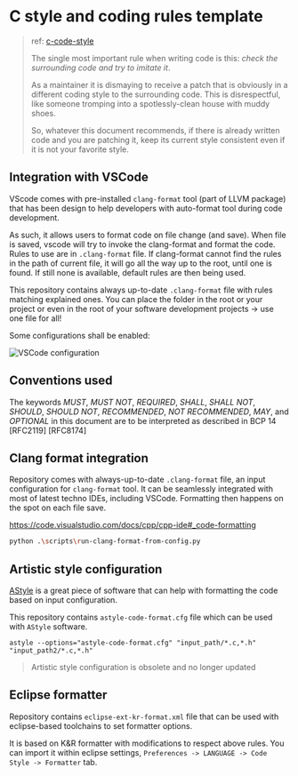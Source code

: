 # C style and coding rules template

> ref: [c-code-style](https://github.com/MaJerle/c-code-style)
>
> 
>
> The single most important rule when writing code is this: *check the surrounding code and try to imitate it*.
>
> As a maintainer it is dismaying to receive a patch that is obviously in a different coding style to the surrounding code. This is disrespectful, like someone tromping into a spotlessly-clean house with muddy shoes.
>
> So, whatever this document recommends, if there is already written code and you are patching it, keep its current style consistent even if it is not your favorite style.

## Integration with VSCode

VScode comes with pre-installed `clang-format` tool (part of LLVM package) that has been design to help developers with auto-format tool during code development.

As such, it allows users to format code on file change (and save). When file is saved, vscode will try to invoke the clang-format and format the code. Rules to use are in `.clang-format` file. If clang-format cannot find the rules in the path of current file, it will go all the way up to the root, until one is found. If still none is available, default rules are then being used.

This repository contains always up-to-date `.clang-format` file with rules matching explained ones. You can place the folder in the root or your project or even in the root of your software development projects -> use one file for all!

Some configurations shall be enabled:

![VSCode configuration](https://github.com/MaJerle/c-code-style/raw/main/images/vscode-settings.png)

## Conventions used

The keywords *MUST*, *MUST NOT*, *REQUIRED*, *SHALL*, *SHALL NOT*, *SHOULD*, *SHOULD NOT*, *RECOMMENDED*, *NOT RECOMMENDED*, *MAY*, and *OPTIONAL* in this document are to be interpreted as described in BCP 14 [RFC2119] [RFC8174]

## Clang format integration

Repository comes with always-up-to-date `.clang-format` file, an input configuration for `clang-format` tool. It can be seamlessly integrated with most of latest techno IDEs, including VSCode. Formatting then happens on the spot on each file save.

https://code.visualstudio.com/docs/cpp/cpp-ide#_code-formatting

```sh
python .\scripts\run-clang-format-from-config.py
```



## Artistic style configuration

[AStyle](http://astyle.sourceforge.net/) is a great piece of software that can help with formatting the code based on input configuration.

This repository contains `astyle-code-format.cfg` file which can be used with `AStyle` software.

```
astyle --options="astyle-code-format.cfg" "input_path/*.c,*.h" "input_path2/*.c,*.h"
```



> Artistic style configuration is obsolete and no longer updated

## Eclipse formatter

Repository contains `eclipse-ext-kr-format.xml` file that can be used with eclipse-based toolchains to set formatter options.

It is based on K&R formatter with modifications to respect above rules. You can import it within eclipse settings, `Preferences -> LANGUAGE -> Code Style -> Formatter` tab.